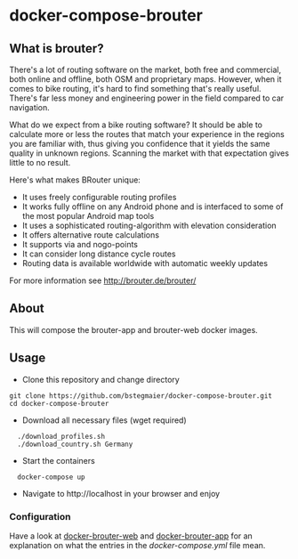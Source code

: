# docker-compose-brouter

## What is brouter?

There's a lot of routing software on the market, both free and commercial, both online and offline, both OSM and proprietary maps. However, when it comes to bike routing, it's hard to find something that's really useful. There's far less money and engineering power in the field compared to car navigation.

What do we expect from a bike routing software? It should be able to calculate more or less the routes that match your experience in the regions you are familiar with, thus giving you confidence that it yields the same quality in unknown regions. Scanning the market with that expectation gives little to no result.

Here's what makes BRouter unique:

* It uses freely configurable routing profiles
* It works fully offline on any Android phone and is interfaced to some of the most popular Android map tools
* It uses a sophisticated routing-algorithm with elevation consideration
* It offers alternative route calculations
* It supports via and nogo-points
* It can consider long distance cycle routes
* Routing data is available worldwide with automatic weekly updates

For more information see http://brouter.de/brouter/

## About

This will compose the brouter-app and brouter-web docker images.

## Usage

* Clone this repository and change directory
```
git clone https://github.com/bstegmaier/docker-compose-brouter.git
cd docker-compose-brouter
```
* Download all necessary files (wget required)
```
  ./download_profiles.sh
  ./download_country.sh Germany
```
* Start the containers
```
  docker-compose up
```
* Navigate to http://localhost in your browser and enjoy

### Configuration

Have a look at [docker-brouter-web](http://github.com/bstegmaier/docker-brouter-web) and [docker-brouter-app](http://github.com/bstegmaier/docker-brouter-app) for an explanation on what the entries in the _docker-compose.yml_ file mean.
